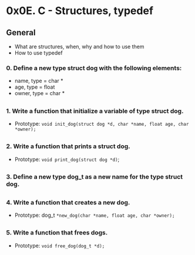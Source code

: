 # 0x0E. C - Structures, typedef

## General
- What are structures, when, why and how to use them
- How to use typedef

### 0. Define a new type struct dog with the following elements:
- name, type = char *
- age, type = float
- owner, type = char *
##

###  1. Write a function that initialize a variable of type struct dog.
- Prototype: `void init_dog(struct dog *d, char *name, float age, char *owner);`  
##

###  2. Write a function that prints a struct dog.
- Prototype: `void print_dog(struct dog *d)`;  
##

###  3. Define a new type dog_t as a new name for the type struct dog.
##
  
###  4. Write a function that creates a new dog.
- Prototype: dog_t `*new_dog(char *name, float age, char *owner);`  
##

###  5. Write a function that frees dogs.
- Prototype: `void free_dog(dog_t *d);`  
##
